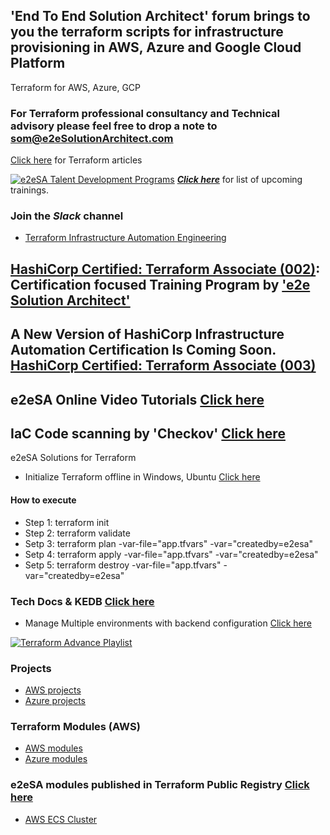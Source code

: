 ## 'End To End Solution Architect' forum brings to you the terraform scripts for infrastructure provisioning in AWS, Azure and Google Cloud Platform
Terraform for AWS, Azure, GCP

### For Terraform professional consultancy and Technical advisory please feel free to drop a note to som@e2eSolutionArchitect.com
[Click here](https://e2esolutionarchitect.com/tag/terraform) for Terraform articles


[![e2eSA Talent Development Programs](https://user-images.githubusercontent.com/62712515/212548238-92365832-fe03-47c7-8c06-701834a67ebf.png)](https://github.com/e2eSolutionArchitect/academy)
***[Click here](https://e2esolutionarchitect.eventbrite.com)*** for list of upcoming trainings.

### Join the ***Slack*** channel 
 - [Terraform Infrastructure Automation Engineering](https://talentdevelop-u8d3237.slack.com/archives/C04KCD8183B)

## [HashiCorp Certified: Terraform Associate (002)](https://github.com/e2eSolutionArchitect/academy/blob/main/certification-based-training-programs/terraform/terraform-associate-002.md): Certification focused Training Program by ['e2e Solution Architect'](https://e2esolutionarchitect.com/role-based-training-program/)

## A New Version of HashiCorp Infrastructure Automation Certification Is Coming Soon. [HashiCorp Certified: Terraform Associate (003)](https://github.com/e2eSolutionArchitect/academy/blob/main/certification-based-training-programs/terraform/terraform-associate-003.md)

## e2eSA Online Video Tutorials [Click here](https://www.youtube.com/channel/UC5Juuk7aTvbRmrABMq4onJA/videos)

## IaC Code scanning by 'Checkov' [Click here](https://github.com/e2eSolutionArchitect/terraform/tree/main/checknov)

e2eSA Solutions for Terraform
- Initialize Terraform offline in Windows, Ubuntu [Click here](https://github.com/e2eSolutionArchitect/terraform/blob/main/providers/docs/terraform-offline-initialize.md)

#### How to execute
- Step 1: terraform init
- Step 2: terraform validate
- Setp 3: terraform plan -var-file="app.tfvars" -var="createdby=e2esa"
- Setp 4: terraform apply -var-file="app.tfvars" -var="createdby=e2esa"
- Setp 5: terraform destroy -var-file="app.tfvars" -var="createdby=e2esa"

### Tech Docs & KEDB [Click here](https://github.com/e2eSolutionArchitect/KEDB)
- Manage Multiple environments with backend configuration [Click here](https://github.com/e2eSolutionArchitect/KEDB/blob/main/terraform/terraform%20backend%20values%20not%20allowed.md)

[![Terraform Advance Playlist](https://user-images.githubusercontent.com/62712515/206504025-16ae6833-1289-4f79-bc50-10439207cebd.png)](https://www.youtube.com/playlist?list=PLuBBTh-4TzDkUiWqlrwwnJ3QFJdP4JiPy)

### Projects
- [AWS projects](https://github.com/e2eSolutionArchitect/terraform/tree/main/providers/aws/examples)
- [Azure projects](https://github.com/e2eSolutionArchitect/terraform/tree/main/providers/azure/projects)

### Terraform Modules (AWS)
- [AWS modules](https://github.com/e2eSolutionArchitect/terraform/tree/main/providers/aws/modules)
- [Azure modules](https://github.com/e2eSolutionArchitect/terraform/tree/main/providers/azure/modules)

### e2eSA modules published in Terraform Public Registry [Click here](https://registry.terraform.io/namespaces/e2eSolutionArchitect)
- [AWS ECS Cluster](https://registry.terraform.io/modules/e2eSolutionArchitect/ecs-cluster/aws/latest)
